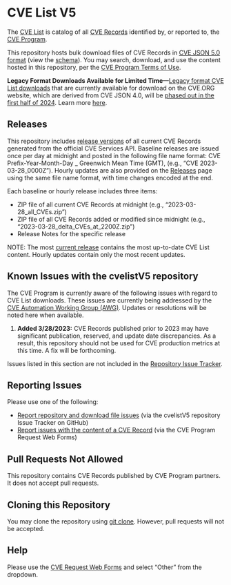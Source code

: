 # CVE List V5

The [CVE List](https://www.cve.org/ResourcesSupport/Glossary?activeTerm=glossaryCVEList) is catalog of all [CVE Records](https://www.cve.org/ResourcesSupport/Glossary?activeTerm=glossaryRecord) identified by, or reported to, the [CVE Program](https://www.cve.org/).

This repository hosts bulk download files of CVE Records in [CVE JSON 5.0 format](https://www.cve.org/AllResources/CveServices#cve-json-5) (view the [schema](https://github.com/CVEProject/cve-schema)). You may search, download, and use the content hosted in this repository, per the [CVE Program Terms of Use](https://www.cve.org/Legal/TermsOfUse).

**Legacy Format Downloads Available for Limited Time**—[Legacy format CVE List downloads](https://www.cve.org/Downloads#legacy-format) that are currently available for download on the CVE.ORG website, which are derived from CVE JSON 4.0, will be [phased out in the first half of 2024](https://medium.com/@cve_program/deprecation-of-legacy-cve-download-formats-now-underway-43701aafcc67). Learn more [here](https://medium.com/@cve_program/deprecation-of-legacy-cve-download-formats-now-underway-43701aafcc67).

## Releases

This repository includes [release versions](https://github.com/CVEProject/cvelistV5/releases) of all current CVE Records generated from the official CVE Services API. Baseline releases are issued once per day at midnight and posted in the following file name format: CVE Prefix-Year-Month-Day _ Greenwich Mean Time (GMT), (e.g., “CVE 2023-03-28_0000Z”). Hourly updates are also provided on the [Releases](https://github.com/CVEProject/cvelistV5/releases) page using the same file name format, with time changes encoded at the end.

Each baseline or hourly release includes three items:

- ZIP file of all current CVE Records at midnight (e.g., “2023-03-28_all_CVEs.zip”)
- ZIP file of all CVE Records added or modified since midnight (e.g., “2023-03-28_delta_CVEs_at_2200Z.zip”)
- Release Notes for the specific release

NOTE: The most [current release](https://github.com/CVEProject/cvelistV5/releases) contains the most up-to-date CVE List content. Hourly updates contain only the most recent updates.

## Known Issues with the cvelistV5 repository

The CVE Program is currently aware of the following issues with regard to CVE List downloads. These issues are currently being addressed by the [CVE Automation Working Group (AWG)](https://www.cve.org/ProgramOrganization/WorkingGroups#AutomationWorkingGroupAWG). Updates or resolutions will be noted here when available.

1. **Added 3/28/2023:** CVE Records published prior to 2023 may have significant publication, reserved, and update date discrepancies. As a result, this repository should not be used for CVE production metrics at this time. A fix will be forthcoming. 

Issues listed in this section are not included in the [Repository Issue Tracker](https://github.com/CVEProject/cvelistV5/issues).

## Reporting Issues 

Please use one of the following: 

- [Report repository and download file issues](https://github.com/CVEProject/cvelistV5/issues) (via the cvelistV5 repository Issue Tracker on GitHub)
- [Report issues with the content of a CVE Record](https://cveform.mitre.org/) (via the CVE Program Request Web Forms) 

## Pull Requests Not Allowed 

This repository contains CVE Records published by CVE Program partners. It does not accept pull requests.

## Cloning this Repository

You may clone the repository using [git clone](https://github.com/git-guides/git-clone). However, pull requests will not be accepted. 

## Help

Please use the [CVE Request Web Forms](https://cveform.mitre.org/) and select “Other” from the dropdown.

